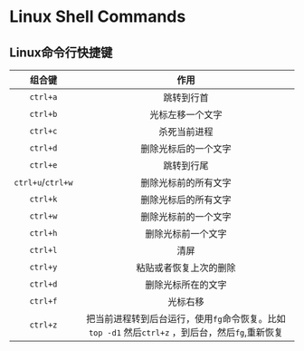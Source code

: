 # Linux Shell Commands

## Linux命令行快捷键

|      组合键       |                             作用                             |
| :---------------: | :----------------------------------------------------------: |
|     `ctrl+a`      |                          跳转到行首                          |
|     `ctrl+b`      |                       光标左移一个文字                       |
|     `ctrl+c`      |                         杀死当前进程                         |
|     `ctrl+d`      |                     删除光标后的一个文字                     |
|     `ctrl+e`      |                          跳转到行尾                          |
| `ctrl+u`/`ctrl+w` |                     删除光标前的所有文字                     |
|     `ctrl+k`      |                     删除光标后的所有文字                     |
|     `ctrl+w`      |                     删除光标前的一个文字                     |
|     `ctrl+h`      |                      删除光标前一个文字                      |
|     `ctrl+l`      |                             清屏                             |
|     `ctrl+y`      |                    粘贴或者恢复上次的删除                    |
|     `ctrl+d`      |                      删除光标所在的文字                      |
|     `ctrl+f`      |                           光标右移                           |
|     `ctrl+z`      | 把当前进程转到后台运行，使用`fg`命令恢复。比如`top -d1` 然后`ctrl+z` ，到后台，然后`fg`,重新恢复 |



